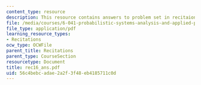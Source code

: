 ```yaml
---
content_type: resource
description: This resource contains answers to problem set in recitaion sixteen.
file: /media/courses/6-041-probabilistic-systems-analysis-and-applied-probability-spring-2006/56c4bebcadae2a2f3f48eb4185711c0d_rec16_ans.pdf
file_type: application/pdf
learning_resource_types:
- Recitations
ocw_type: OCWFile
parent_title: Recitations
parent_type: CourseSection
resourcetype: Document
title: rec16_ans.pdf
uid: 56c4bebc-adae-2a2f-3f48-eb4185711c0d
---
```

